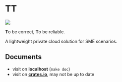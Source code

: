 # TT

![](https://tokei.rs/b1/github/ktmlm/ttstack)

**T**o be correct, **T**o be reliable.

A lightweight private cloud solution for SME scenarios.

## Documents

- visit on **localhost** (`make doc`)
- visit on [**crates.io**](https://docs.rs/ttstack/0.0.3/ttstack/index.html), may not be up to date
